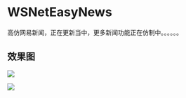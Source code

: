 # WSNetEasyNews
高仿网易新闻，正在更新当中，更多新闻功能正在仿制中。。。。。。

## 效果图

![](http://7xq8l3.com1.z0.glb.clouddn.com/neteasy1.gif)


![](http://7xq8l3.com1.z0.glb.clouddn.com/neteasy2.gif)

